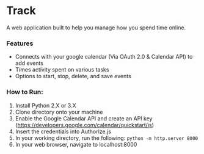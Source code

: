 # Track
A web application built to help you manage how you spend time online.

### Features

- Connects with your google calendar (Via OAuth 2.0 & Calendar API) to add events
- Times activity spent on various tasks
- Options to start, stop, delete, and save events

### How to Run:
1. Install Python 2.X or 3.X
2. Clone directory onto your machine
3. Enable the Google Calendar API and create an API key (https://developers.google.com/calendar/quickstart/js)
4. Insert the credentials into Authorize.js
5. In your working directory, run the following:
`python -m http.server 8000`
6. In your web browser, navigate to localhost:8000

